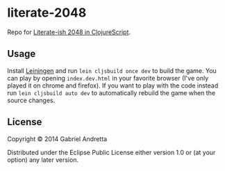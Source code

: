# literate-2048

Repo for [Literate-ish 2048 in ClojureScript](https://medium.com/@gnandretta/literate-ish-2048-in-clojurescript-9c8872c96d2).


## Usage

Install [Leiningen](http://github.com/technomancy/leiningen) and run
`lein cljsbuild once dev` to build the game. You can play by opening
`index.dev.html` in your favorite browser (I've only played it on chrome and
firefox). If you want to play with the code instead  run
`lein cljsbuild auto dev` to automatically rebuild the game when the source
changes.

## License

Copyright © 2014 Gabriel Andretta

Distributed under the Eclipse Public License either version 1.0 or (at
your option) any later version.
